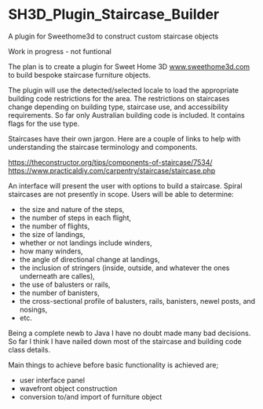 # SH3D_Plugin_Staircase_Builder
A plugin for Sweethome3d to construct custom staircase objects

Work in progress - not funtional

The plan is to create a plugin for Sweet Home 3D www.sweethome3d.com to build bespoke staircase furniture objects.

The plugin will use the detected/selected locale to load the appropriate building code restrictions for the area. 
The restrictions on staircases change depending on building type, staircase use, and accessibility requirements.
So far only Australian building code is included. It contains flags for the use type.

Staircases have their own jargon. Here are a couple of links to help with understanding the staircase terminology and components.

https://theconstructor.org/tips/components-of-staircase/7534/
https://www.practicaldiy.com/carpentry/staircase/staircase.php

An interface will present the user with options to build a staircase. Spiral staircases are not presently in scope.
Users will be able to determine:
- the size and nature of the steps, 
- the number of steps in each flight, 
- the number of flights, 
- the size of landings, 
- whether or not landings include winders, 
- how many winders,
- the angle of directional change at landings,
- the inclusion of stringers (inside, outside, and whatever the ones underneath are calles),
- the use of balusters or rails,
- the number of banisters,
- the cross-sectional profile of balusters, rails, banisters, newel posts, and nosings,
- etc.

Being a complete newb to Java I have no doubt made many bad decisions. So far I think I have nailed down most of the staircase and building code class details.

Main things to achieve before basic functionality is achieved are;
- user interface panel
- wavefront object construction
- conversion to/and import of furniture object

